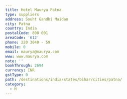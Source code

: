 ```yaml
---
title: Hotel Maurya Patna
type: suppliers
address: Souht Gandhi Maidan
city: Patna
country: India
postalCode: 800 001
areaCode: '612'
phone: 220 3040 - 59
mobile: 0
email: maurya@maurya.com
www: www.maurya.com
note: ''
bookThrough: 2694
currency: INR
gstType: 0
path: /destinations/india/states/bihar/cities/patna/
category:
  - H
---
```


